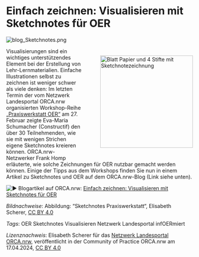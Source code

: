 # Einfach zeichnen: Visualisieren mit Sketchnotes für OER

![blog_Sketchnotes.png](https://community.orca.nrw/file/file/download?guid=e849b9ee-1172-4613-8942-0229113f3497 "blog_Sketchnotes.png")

<img src="https://community.orca.nrw/file/file/download?guid=e849b9ee-1172-4613-8942-0229113f3497" style="float: right; margin: 20px 0px 20px 50px" alt="Blatt Papier und 4 Stifte mit Sketchnotezeichnung" title="Visualisieren mit Sketchnotes für OER" width="250px"/> 


Visualisierungen sind ein wichtiges unterstützendes Element bei der  Erstellung von Lehr-Lernmaterialien. Einfache Illustrationen selbst zu  zeichnen ist weniger schwer als viele denken: Im letzten Termin der vom  Netzwerk Landesportal ORCA.nrw organisierten Workshop-Reihe [„Praxiswerkstatt OER“](https://www.orca.nrw/praxiswerkstatt-oer "„Praxiswerkstatt OER“")  am 27. Februar zeigte Eva-Maria Schumacher (Constructif) den über 30  Teilnehmenden, wie sie mit wenigen Strichen eigene Sketchnotes kreieren  können. ORCA.nrw-Netzwerker Frank Homp erläuterte, wie solche  Zeichnungen für OER nutzbar gemacht werden können. Einige der Tipps aus  dem Workshops finden Sie nun in einem Artikel zu Sketchnotes und OER auf  dem ORCA.nrw-Blog (Link siehe unten).
 
![▶️](https://community.orca.nrw/static/img/twemoji/72x72/25b6.png) Blogartikel auf ORCA.nrw: [Einfach zeichnen: Visualisieren mit Sketchnotes für OER](https://www.orca.nrw/blog/gastbeitrag/sketchnotes "Einfach zeichnen: Visualisieren mit Sketchnotes für OER")



*Bildnachweise*: Abbildung: “Sketchnotes Praxiswerkstatt“, Elisabeth Scherer, [CC BY 4.0](https://creativecommons.org/licenses/by/4.0/legalcode.de "CC BY 4.0")

*Tags*:  OER Sketchnotes Visualisieren Netzwerk Landesportal infOERmiert

*Lizenznachweis*: Elisabeth Scherer für das <a href="http://www.orca.nrw/ueber-uns/netzwerk" target="_blank">Netzwerk Landesportal ORCA.nrw</a>, veröffentlicht in der Community of Practice ORCA.nrw am 17.04.2024, <a href="https://creativecommons.org/licenses/by/4.0/" target="_blank">CC BY 4.0</a>



